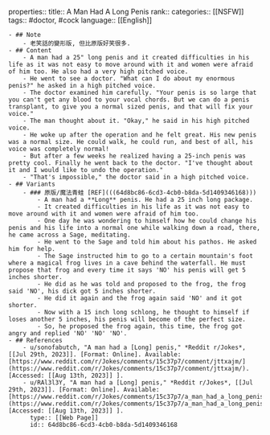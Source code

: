 properties::
title:: A Man Had A Long Penis
rank::
categories:: [[NSFW]]
tags:: #doctor, #cock
language:: [[English]]

	- ## Note
		- 老笑話的變形版, 但比原版好笑很多.
	- ## Content
		- A man had a 25" long penis and it created difficulties in his life as it was not easy to move around with it and women were afraid of him too. He also had a very high pitched voice.
		- He went to see a doctor. "What can I do about my enormous penis?" he asked in a high pitched voice.
		- The doctor examined him carefully. "Your penis is so large that you can't get any blood to your vocal chords. But we can do a penis transplant, to give you a normal sized penis, and that will fix your voice."
		- The man thought about it. "Okay," he said in his high pitched voice.
		- He woke up after the operation and he felt great. His new penis was a normal size. He could walk, he could run, and best of all, his voice was completely normal!
		- But after a few weeks he realized having a 25-inch penis was pretty cool. Finally he went back to the doctor. "I've thought about it and I would like to undo the operation."
		- "That's impossible," the doctor said in a high pitched voice.
	- ## Variants
		- ### 原版/魔法青蛙 [REF](((64d8bc86-6cd3-4cb0-b8da-5d1409346168)))
			- A man had a **Long** penis. He had a 25 inch long package.
			- It created difficulties in his life as it was not easy to move around with it and women were afraid of him too.
			- One day he was wondering to himself how he could change his penis and his life into a normal one while walking down a road, there, he came across a Sage, meditating.
			- He went to the Sage and told him about his pathos. He asked him for help.
			- The Sage instructed him to go to a certain mountain's foot where a magical frog lives in a cave behind the waterfall. He must propose that frog and every time it says 'NO' his penis will get 5 inches shorter.
			- He did as he was told and proposed to the frog, the frog said 'NO', his dick got 5 inches shorter.
			- He did it again and the frog again said 'NO' and it got shorter.
			- Now with a 15 inch long schlong, he thought to himself if loses another 5 inches, his penis will become of the perfect size.
			- So, he proposed the frog again, this time, the frog got angry and replied 'NO' 'NO' 'NO'.
	- ## References
		- u/sonofabutch, "A man had a [Long] penis," *Reddit r/Jokes*, [[Jul 29th, 2023]]. [Format: Online]. Available: [https://www.reddit.com/r/Jokes/comments/15c37p7/comment/jttxajm/](https://www.reddit.com/r/Jokes/comments/15c37p7/comment/jttxajm/). [Accessed: [[Aug 13th, 2023]] ].
		- u/RAl3l3Y, "A man had a [Long] penis," *Reddit r/Jokes*, [[Jul 29th, 2023]]. [Format: Online]. Available: [https://www.reddit.com/r/Jokes/comments/15c37p7/a_man_had_a_long_penis/](https://www.reddit.com/r/Jokes/comments/15c37p7/a_man_had_a_long_penis/). [Accessed: [[Aug 13th, 2023]] ].
		  type:: [[Web Page]]
		  id:: 64d8bc86-6cd3-4cb0-b8da-5d1409346168